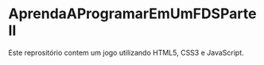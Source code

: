 # AprendaAProgramarEmUmFDSParteII
Este reprositório contem um jogo utilizando HTML5, CSS3 e JavaScript. 
